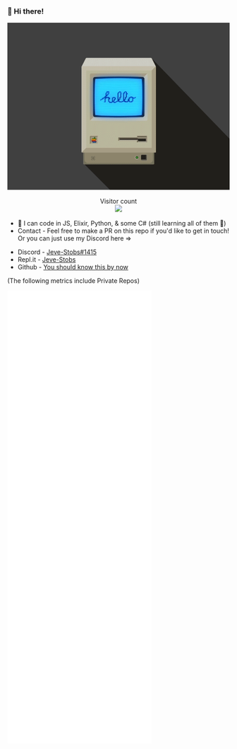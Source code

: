 ### 👋 Hi there!

<img src="https://raw.githubusercontent.com/Jeve-Stobs/Jeve-Stobs/main/9aaa1d5723b5e20f258db26ccad93d35.gif" alt="Hello world">

<p align="center"> 
  Visitor count<br>
  <img src="https://profile-counter.glitch.me/Jeve-Stobs/count.svg" />
</p>

<!--
**Jeve-Stobs/Jeve-Stobs** is a ✨ _special_ ✨ repository because its `README.md` (this file) appears on your GitHub profile.

Here are some ideas to get you started:

- 🔭 I’m currently working on ...
- 🌱 I’m currently learning ...
- 👯 I’m looking to collaborate on ...
- 🤔 I’m looking for help with ...
- 💬 Ask me about ...
- 📫 How to reach me: ...
- 😄 Pronouns: ...
- ⚡ Fun fact: ...
-->

- 🔭 I can code in JS, Elixir, Python, & some C# (still learning all of them 🤪)
- Contact - Feel free to make a PR on this repo if you'd like to get in touch!  Or you can just use my Discord here =>
* Discord - [Jeve-Stobs#1415 ](https://canary.discord.com)
* Repl.it - [Jeve-Stobs](https://repl.it/@thedailypong) 
* Github - [You should know this by now](https://github.com/Jeve-Stobs)

(The following metrics include Private Repos)

![Metrics](https://github.com/Jeve-Stobs/Jeve-Stobs/blob/main/github-metrics.svg)
